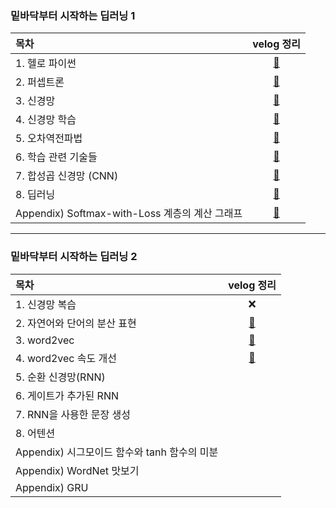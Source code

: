### 밑바닥부터 시작하는 딥러닝 1

|목차|velog 정리|
|:--|:--:|
|1. 헬로 파이썬|[📒](https://velog.io/@bbirong/1%EC%9E%A5.-%ED%97%AC%EB%A1%9C-%ED%8C%8C%EC%9D%B4%EC%8D%AC)|
|2. 퍼셉트론|[📒](https://velog.io/@bbirong/2%EC%9E%A5.-%ED%8D%BC%EC%85%89%ED%8A%B8%EB%A1%A0-Perceptron)|
|3. 신경망|[📒](https://velog.io/@bbirong/1-3.-%EC%8B%A0%EA%B2%BD%EB%A7%9D-v18d5g66)|
|4. 신경망 학습|[📒](https://velog.io/@bbirong/%EB%B0%91%EB%94%A5-1-4.-%EC%8B%A0%EA%B2%BD%EB%A7%9D-%ED%95%99%EC%8A%B5)|
|5. 오차역전파법|[📒](https://velog.io/write?id=ec9c17d7-45f0-4be2-a8d0-6d410d50a80a)|
|6. 학습 관련 기술들|[📒](https://velog.io/@bbirong/%EB%B0%91%EB%94%A5-6%EC%9E%A5.-%ED%95%99%EC%8A%B5-%EA%B4%80%EB%A0%A8-%EA%B8%B0%EC%88%A0%EB%93%A4)|
|7. 합성곱 신경망 (CNN)|[📒](https://velog.io/@bbirong/%EB%B0%91%EB%94%A5-7%EC%9E%A5.-%ED%95%A9%EC%84%B1%EA%B3%B1-%EC%8B%A0%EA%B2%BD%EB%A7%9DCNN)|
|8. 딥러닝|[📒](https://velog.io/@bbirong/%EB%B0%91%EB%94%A5-8%EC%9E%A5.-%EB%94%A5%EB%9F%AC%EB%8B%9D)|
|Appendix) Softmax-with-Loss 계층의 계산 그래프|[📒](https://velog.io/@bbirong/%EB%B0%91%EB%94%A5-%EB%B6%80%EB%A1%9D-A.-Softmax-with-Loss-%EA%B3%84%EC%B8%B5%EC%9D%98-%EA%B3%84%EC%82%B0-%EA%B7%B8%EB%9E%98%ED%94%84)|

---

### 밑바닥부터 시작하는 딥러닝 2

|목차|velog 정리|
|:--|:--:|
|1. 신경망 복습|❌|
|2. 자연어와 단어의 분산 표현|[📒](https://velog.io/@bbirong/%EB%B0%91%EB%94%A52-2%EC%9E%A5.-%EC%9E%90%EC%97%B0%EC%96%B4%EC%99%80-%EB%8B%A8%EC%96%B4%EC%9D%98-%EB%B6%84%EC%82%B0-%ED%91%9C%ED%98%84)|
|3. word2vec|[📒](https://velog.io/@bbirong/%EB%B0%91%EB%94%A52-3%EC%9E%A5.-word2vec)|
|4. word2vec 속도 개선|[📒](https://velog.io/@bbirong/%EB%B0%91%EB%94%A52-4%EC%9E%A5.-word2vec-%EC%86%8D%EB%8F%84-%EA%B0%9C%EC%84%A0)|
|5. 순환 신경망(RNN)||
|6. 게이트가 추가된 RNN||
|7. RNN을 사용한 문장 생성||
|8. 어텐션||
|Appendix) 시그모이드 함수와 tanh 함수의 미분||
|Appendix) WordNet 맛보기||
|Appendix) GRU||

